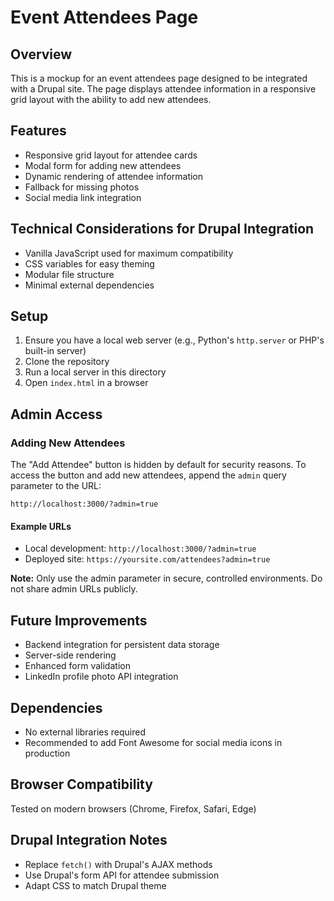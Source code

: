 # Event Attendees Page

## Overview
This is a mockup for an event attendees page designed to be integrated with a Drupal site. The page displays attendee information in a responsive grid layout with the ability to add new attendees.

## Features
- Responsive grid layout for attendee cards
- Modal form for adding new attendees
- Dynamic rendering of attendee information
- Fallback for missing photos
- Social media link integration

## Technical Considerations for Drupal Integration
- Vanilla JavaScript used for maximum compatibility
- CSS variables for easy theming
- Modular file structure
- Minimal external dependencies

## Setup
1. Ensure you have a local web server (e.g., Python's `http.server` or PHP's built-in server)
2. Clone the repository
3. Run a local server in this directory
4. Open `index.html` in a browser

## Admin Access

### Adding New Attendees

The "Add Attendee" button is hidden by default for security reasons. To access the button and add new attendees, append the `admin` query parameter to the URL:

```
http://localhost:3000/?admin=true
```

#### Example URLs
- Local development: `http://localhost:3000/?admin=true`
- Deployed site: `https://yoursite.com/attendees?admin=true`

**Note:** Only use the admin parameter in secure, controlled environments. Do not share admin URLs publicly.

## Future Improvements
- Backend integration for persistent data storage
- Server-side rendering
- Enhanced form validation
- LinkedIn profile photo API integration

## Dependencies
- No external libraries required
- Recommended to add Font Awesome for social media icons in production

## Browser Compatibility
Tested on modern browsers (Chrome, Firefox, Safari, Edge)

## Drupal Integration Notes
- Replace `fetch()` with Drupal's AJAX methods
- Use Drupal's form API for attendee submission
- Adapt CSS to match Drupal theme
